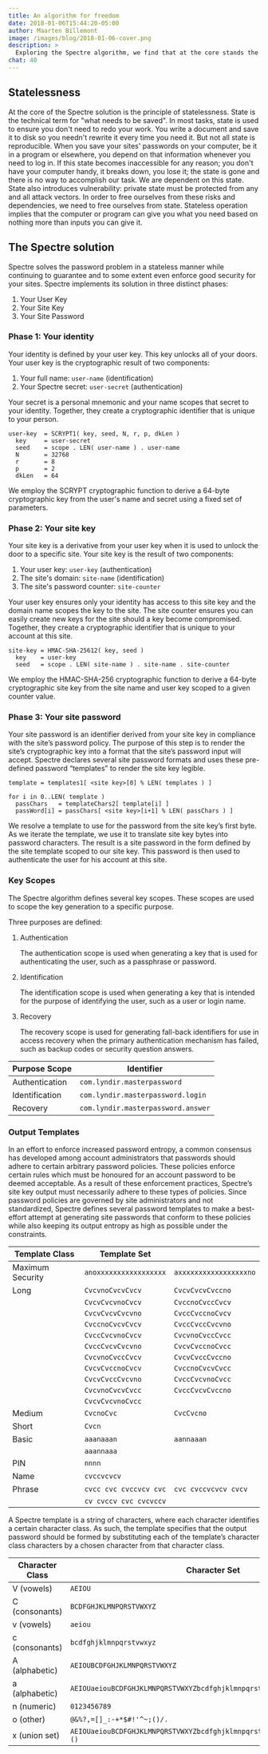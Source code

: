 ```yaml
---
title: An algorithm for freedom
date: 2018-01-06T15:44:20-05:00
author: Maarten Billemont
image: /images/blog/2018-01-06-cover.png
description: >
  Exploring the Spectre algorithm, we find that at the core stands the principle of statelessness.
chat: 40
---
```


## Statelessness

At the core of the Spectre solution is the principle of statelessness. State is the technical term for "what
needs to be saved". In most tasks, state is used to ensure you don't need to redo your work. You write a document and
save it to disk so you needn't rewrite it every time you need it. But not all state is reproducible. When you save your
sites' passwords on your computer, be it in a program or elsewhere, you depend on that information whenever you need to
log in. If this state becomes inaccessible for any reason; you don't have your computer handy, it breaks down, you lose
it; the state is gone and there is no way to accomplish our task. We are dependent on this state. State also introduces
vulnerability: private state must be protected from any and all attack vectors. In order to free ourselves from these
risks and dependencies, we need to free ourselves from state. Stateless operation implies that the computer or program
can give you what you need based on nothing more than inputs you can give it.

## The Spectre solution

Spectre solves the password problem in a stateless manner while continuing to guarantee and to some extent even
enforce good security for your sites. Spectre implements its solution in three distinct phases:

1. Your User Key
2. Your Site Key
3. Your Site Password

### Phase 1: Your identity

Your identity is defined by your user key. This key unlocks all of your doors. Your user key is the cryptographic
result of two components:

1. Your full name: `user-name` (identification)
2. Your Spectre secret: `user-secret` (authentication)

Your secret is a personal mnemonic and your name scopes that secret to your identity. Together, they create a
cryptographic identifier that is unique to your person.

```
user-key  = SCRYPT1( key, seed, N, r, p, dkLen )
  key     = user-secret
  seed    = scope . LEN( user-name ) . user-name
  N       = 32768
  r       = 8
  p       = 2
  dkLen   = 64
```

We employ the SCRYPT cryptographic function to derive a 64-byte cryptographic key from the user's name and secret
using a fixed set of parameters.

### Phase 2: Your site key

Your site key is a derivative from your user key when it is used to unlock the door to a specific site. Your site key
is the result of two components:

1. Your user key: `user-key` (authentication)
2. The site's domain: `site-name` (identification)
3. The site's password counter: `site-counter`

Your user key ensures only your identity has access to this site key and the domain name scopes the key to the site. The
site counter ensures you can easily create new keys for the site should a key become compromised. Together, they create
a cryptographic identifier that is unique to your account at this site.

```
site-key = HMAC-SHA-25612( key, seed )
  key    = user-key
  seed   = scope . LEN( site-name ) . site-name . site-counter
```

We employ the HMAC-SHA-256 cryptographic function to derive a 64-byte cryptographic site key from the site name
and user key scoped to a given counter value.

### Phase 3: Your site password

Your site password is an identifier derived from your site key in compliance with the site’s password policy. The
purpose of this step is to render the site’s cryptographic key into a format that the site’s password input will accept.
Spectre declares several site password formats and uses these pre-defined password “templates” to render the
site key legible.

```
template = templates1[ <site key>[0] % LEN( templates ) ]

for i in 0..LEN( template )
  passChars   = templateChars2[ template[i] ]
  passWord[i] = passChars[ <site key>[i+1] % LEN( passChars ) ]
```

We resolve a template to use for the password from the site key’s first byte. As we iterate the template, we use it to
translate site key bytes into password characters. The result is a site password in the form defined by the site
template scoped to our site key. This password is then used to authenticate the user for his account at this site.

### Key Scopes

The Spectre algorithm defines several key scopes. These scopes are used to scope the key generation to a
specific purpose.

Three purposes are defined:

1. Authentication

   The authentication scope is used when generating a key that is used for authenticating the user, such as a passphrase
   or password.

2. Identification

   The identification scope is used when generating a key that is intended for the purpose of identifying the user, such
   as a user or login name.

3. Recovery

   The recovery scope is used for generating fall-back identifiers for use in access recovery when the primary
   authentication mechanism has failed, such as backup codes or security question answers.

| Purpose Scope  | Identifier                         |
| -------------- | ---------------------------------- |
| Authentication | `com.lyndir.masterpassword`        |
| Identification | `com.lyndir.masterpassword.login`  |
| Recovery       | `com.lyndir.masterpassword.answer` |

### Output Templates

In an effort to enforce increased password entropy, a common consensus has developed among account administrators that
passwords should adhere to certain arbitrary password policies. These policies enforce certain rules which must be
honoured for an account password to be deemed acceptable. As a result of these enforcement practices, Spectre’s
site key output must necessarily adhere to these types of policies. Since password policies are governed by site
administrators and not standardized, Spectre defines several password templates to make a best-effort attempt at
generating site passwords that conform to these policies while also keeping its output entropy as high as possible under
the constraints.

| Template Class   | Template Set           |                        |
| ---------------- | ---------------------- | ---------------------- |
| Maximum Security | `anoxxxxxxxxxxxxxxxxx` | `axxxxxxxxxxxxxxxxxno` |
| Long             | `CvcvnoCvcvCvcv`       | `CvcvCvcvCvccno`       |
|                  | `CvcvCvcvnoCvcv`       | `CvccnoCvccCvcv`       |
|                  | `CvcvCvcvCvcvno`       | `CvccCvccnoCvcv`       |
|                  | `CvccnoCvcvCvcv`       | `CvccCvccCvcvno`       |
|                  | `CvccCvcvnoCvcv`       | `CvcvnoCvccCvcc`       |
|                  | `CvccCvcvCvcvno`       | `CvcvCvccnoCvcc`       |
|                  | `CvcvnoCvccCvcv`       | `CvcvCvccCvccno`       |
|                  | `CvcvCvccnoCvcv`       | `CvccnoCvcvCvcc`       |
|                  | `CvcvCvccCvcvno`       | `CvccCvcvnoCvcc`       |
|                  | `CvcvnoCvcvCvcc`       | `CvccCvcvCvccno`       |
|                  | `CvcvCvcvnoCvcc`       |                        |
| Medium           | `CvcnoCvc`             | `CvcCvcno`             |
| Short            | `Cvcn`                 |                        |
| Basic            | `aaanaaan`             | `aannaaan`             |
|                  | `aaannaaa`             |                        |
| PIN              | `nnnn`                 |                        |
| Name             | `cvccvcvcv`            |                        |
| Phrase           | `cvcc cvc cvccvcv cvc` | `cvc cvccvcvcv cvcv`   |
|                  | `cv cvccv cvc cvcvccv` |                        |

A Spectre template is a string of characters, where each character identifies a certain character class. As
such, the template specifies that the output password should be formed by substituting each of the template’s character
class characters by a chosen character from that character class.

| Character Class | Character Set                                                              |
| --------------- | -------------------------------------------------------------------------- |
| V (vowels)      | `AEIOU`                                                                    |
| C (consonants)  | `BCDFGHJKLMNPQRSTVWXYZ`                                                    |
| v (vowels)      | `aeiou`                                                                    |
| c (consonants)  | `bcdfghjklmnpqrstvwxyz`                                                    |
| A (alphabetic)  | `AEIOUBCDFGHJKLMNPQRSTVWXYZ`                                               |
| a (alphabetic)  | `AEIOUaeiouBCDFGHJKLMNPQRSTVWXYZbcdfghjklmnpqrstvwxyz`                     |
| n (numeric)     | `0123456789`                                                               |
| o (other)       | `@&%?,=[]_:-+*$#!'^~;()/.`                                                 |
| x (union set)   | `AEIOUaeiouBCDFGHJKLMNPQRSTVWXYZbcdfghjklmnpqrstvwxyz0123456789!@#$%^&*()` |
